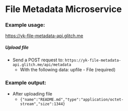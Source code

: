 # File Metadata Microservice
### Example usage:
https://yk-file-metadata-api.glitch.me
##### Upload file
* Send a POST request to:
`https://yk-file-metadata-api.glitch.me/api/metadata`
  * With the following data:
        upfile - File (required)

### Example output:
* After uploading file
    * `{"name":"README.md","type":"application/octet-stream","size":1344}`